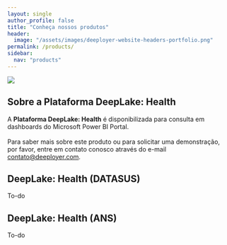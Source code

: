 ```yaml
---
layout: single
author_profile: false
title: "Conheça nossos produtos"
header:
  image: "/assets/images/deeployer-website-headers-portfolio.png"
permalink: /products/
sidebar:
  nav: "products"
---
```


<img src="https://deeployer.com.br/assets/images/deeployer-logo-deeplake.png" />

## Sobre a Plataforma DeepLake: Health

A **Plataforma DeepLake: Health** é disponibilizada para consulta em dashboards do Microsoft Power BI Portal. 
<br /><br />
Para saber mais sobre este produto ou para solicitar uma demonstração, por favor, entre em contato conosco através do e-mail <a href="mailto:contato@deeployer.com?subject=Solicitação de demonstração do DeepLake: Health&body=Olá, gostaria de solicitar uma demonstração do DeepLake: Health.">contato@deeployer.com</a>.

## DeepLake: Health (DATASUS)

To-do

## DeepLake: Health (ANS)

To-do
